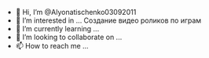 - 👋 Hi, I’m @Alyonatischenko03092011
- 👀 I’m interested in ... Создание видео роликов по играм
- 🌱 I’m currently learning ...
- 💞️ I’m looking to collaborate on ...
- 📫 How to reach me ...

<!---
Alyonatischenko03092011/Alyonatischenko03092011 is a ✨ special ✨ repository because its `README.md` (this file) appears on your GitHub profile.
You can click the Preview link to take a look at your changes.
--->
